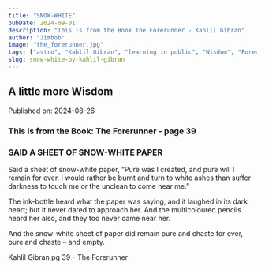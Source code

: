 ```yaml
---
title: "SNOW-WHITE"
pubDate: 2024-09-01
description: "This is from the Book The Forerunner - Kahlil Gibran"
author: "Jimbob"
image: "the_forerunner.jpg"
tags: ["astro", "Kahlil Gibran", "learning in public", "Wisdom", "Forerunner"]
slug: snow-white-by-kahlil-gibran
---
```


## A little more Wisdom

Published on: 2024-08-26

### This is from the Book: The Forerunner - page 39

### SAID A SHEET OF SNOW-WHITE PAPER

Said a sheet of snow-white paper, “Pure was I created, and pure will I remain for ever. I would rather be burnt and turn to white ashes than suffer darkness to touch me or the unclean to come near me.”

The ink-bottle heard what the paper was saying, and it laughed in its dark heart; but it never dared to approach her. And the multicoloured pencils heard her also, and they too never came near her.

And the snow-white sheet of paper did remain pure and chaste for ever, pure and chaste – and empty.

Kahlil Gibran pg 39 - The Forerunner
